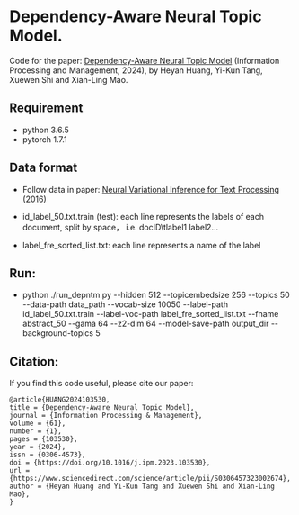 # Dependency-Aware Neural Topic Model.

Code for the paper: [Dependency-Aware Neural Topic Model](https://doi.org/10.1016/j.ipm.2023.103530) (Information Processing and Management, 2024), by Heyan Huang, Yi-Kun Tang, Xuewen Shi and Xian-Ling Mao.

## Requirement
- python 3.6.5
- pytorch 1.7.1

## Data format
- Follow data in paper: [Neural Variational Inference for Text Processing (2016)](https://github.com/ysmiao/nvdm/tree/master/data/20news)

- id_label_50.txt.train (test): each line represents the labels of each document, split by space， i.e. docID\tlabel1 label2...

- label_fre_sorted_list.txt: each line represents a name of the label

## Run:
- python ./run_depntm.py --hidden 512 --topicembedsize 256 --topics 50  --data-path data_path --vocab-size 10050  --label-path id_label_50.txt.train --label-voc-path label_fre_sorted_list.txt --fname abstract_50 --gama 64 --z2-dim 64 --model-save-path output_dir --background-topics 5

## Citation: 
If you find this code useful, please cite our paper:
```
@article{HUANG2024103530,
title = {Dependency-Aware Neural Topic Model},
journal = {Information Processing & Management},
volume = {61},
number = {1},
pages = {103530},
year = {2024},
issn = {0306-4573},
doi = {https://doi.org/10.1016/j.ipm.2023.103530},
url = {https://www.sciencedirect.com/science/article/pii/S0306457323002674},
author = {Heyan Huang and Yi-Kun Tang and Xuewen Shi and Xian-Ling Mao},
}
```
